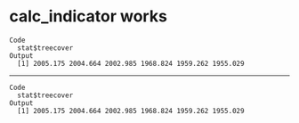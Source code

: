 # calc_indicator works

    Code
      stat$treecover
    Output
      [1] 2005.175 2004.664 2002.985 1968.824 1959.262 1955.029

---

    Code
      stat$treecover
    Output
      [1] 2005.175 2004.664 2002.985 1968.824 1959.262 1955.029

